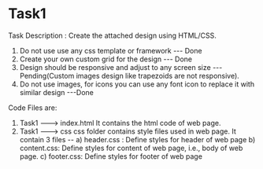 # Task1

Task Description : 
Create the attached design using HTML/CSS.
1. Do not use use any css template or framework --- Done
2. Create your own custom grid for the design --- Done
3.  Design should be responsive and adjust to any screen size ---Pending(Custom images design like trapezoids are not responsive).
4.  Do not use images, for icons you can use any font icon to replace it with similar design ---Done

Code Files are: 

1. Task1 ---> index.html
    It contains the html code of web page.
2. Task1 ---> css
    css folder contains style files used in web page. It contain 3 files --
    a) header.css  : Define styles for header of web page
    b) content.css: Define styles for content of web page, i.e., body of web page.
    c) footer.css: Define styles for footer of web page


